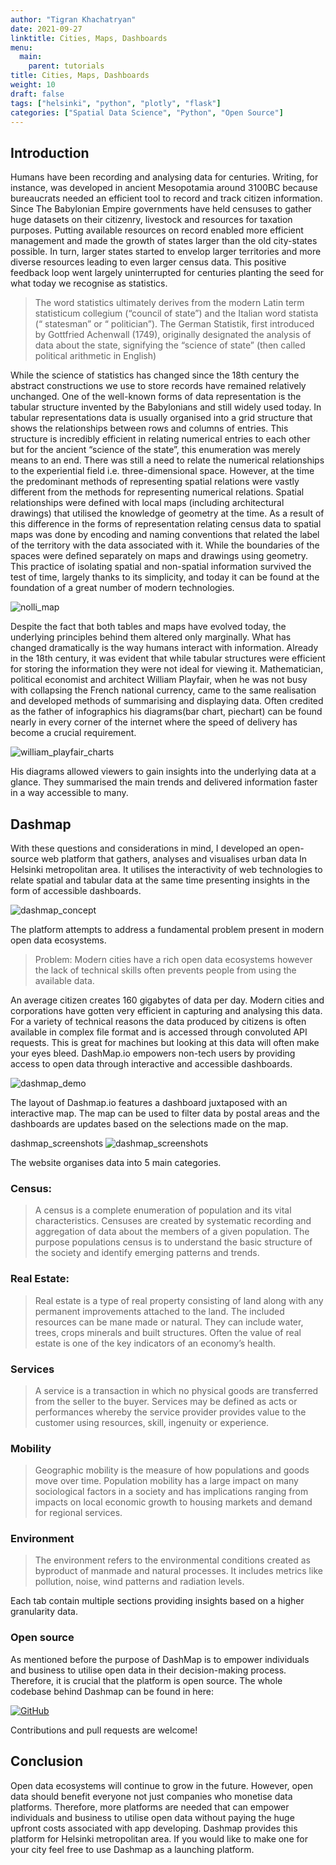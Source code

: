 ```yaml
---
author: "Tigran Khachatryan"
date: 2021-09-27
linktitle: Cities, Maps, Dashboards
menu:
  main:
    parent: tutorials
title: Cities, Maps, Dashboards
weight: 10
draft: false
tags: ["helsinki", "python", "plotly", "flask"]
categories: ["Spatial Data Science", "Python", "Open Source"]
---
```


## Introduction

Humans have been recording and analysing data for centuries. Writing, for instance, was developed in ancient Mesopotamia around 3100BC because bureaucrats needed an efficient tool to record and track citizen information.
Since The Babylonian Empire governments have held censuses to gather huge datasets on their citizenry, livestock and resources for taxation purposes.
Putting available resources on record enabled more efficient management and made the growth of states larger than the old city-states possible.
In turn, larger states started to envelop larger territories and more diverse resources leading to even larger census data.
This positive feedback loop went largely uninterrupted for centuries planting the seed for what today we recognise as statistics.

>The word statistics ultimately derives from the modern Latin term statisticum collegium (“council of state”) and the Italian word statista (“ statesman” or “ politician”). The German Statistik, first introduced by Gottfried Achenwall (1749), originally designated the analysis of data about the state, signifying the “science of state” (then called political arithmetic in English)

While the science of statistics has changed since the 18th century the abstract constructions we use to store records have remained relatively unchanged.
One of the well-known forms of data representation is the tabular structure invented by the Babylonians and still widely used today.
In tabular representations data is usually organised into a grid structure that shows the relationships between rows and columns of entries.
This structure is incredibly efficient in relating numerical entries to each other but for the ancient “science of the state”, this enumeration was merely means to an end.
There was still a need to relate the numerical relationships to the experiential field i.e. three-dimensional space.
However, at the time the predominant methods of representing spatial relations were vastly different from the methods for representing numerical relations.
Spatial relationships were defined with local maps (including architectural drawings) that utilised the knowledge of geometry at the time.
As a result of this difference in the forms of representation relating census data to spatial maps was done by encoding and naming conventions that related the label of the territory with the data associated with it.
While the boundaries of the spaces were defined separately on maps and drawings using geometry.
This practice of isolating spatial and non-spatial information survived the test of time, largely thanks to its simplicity, and today it can be found at the foundation of a great number of modern technologies.

![nolli_map](../../images/cities_maps_dashboards/nolli_map.png)

Despite the fact that both tables and maps have evolved today, the underlying principles behind them altered only marginally.
What has changed dramatically is the way humans interact with information.
Already in the 18th century, it was evident that while tabular structures were efficient for storing the information they were not ideal for viewing it.
Mathematician, political economist and architect William Playfair, when he was not busy with collapsing the French national currency, came to the same realisation and developed methods of summarising and displaying data.
Often credited as the father of infographics his diagrams(bar chart, piechart) can be found nearly in every corner of the internet where the speed of delivery has become a crucial requirement.

![william_playfair_charts](../../images/cities_maps_dashboards/william_playfair_charts.png)

His diagrams allowed viewers to gain insights into the underlying data at a glance. They summarised the main trends and delivered information faster in a way accessible to many.


## Dashmap
With these questions and considerations in mind, I developed an open-source web platform that gathers, analyses and visualises urban data In Helsinki metropolitan area.
It utilises the interactivity of web technologies to relate spatial and tabular data at the same time presenting insights in the form of accessible dashboards.

![dashmap_concept](../../images/cities_maps_dashboards/dashmap_concept.png)


The platform attempts to address a fundamental problem present in modern open data ecosystems.

>Problem: Modern cities have a rich open data ecosystems however the lack of technical skills often prevents people from using the available data.

An average citizen creates 160 gigabytes of data per day. Modern cities and corporations have gotten very efficient in capturing and analysing this data.
For a variety of technical reasons the data produced by citizens is often available in complex file format and is accessed through convoluted API requests.
This is great for machines but looking at this data will often make your eyes bleed.
DashMap.io empowers non-tech users by providing access to open data through interactive and accessible dashboards.

![dashmap_demo](../../images/cities_maps_dashboards/dashmap_demo.png)

The layout of Dashmap.io features a dashboard juxtaposed with an interactive map.
The map can be used to filter data by postal areas and the dashboards are updates based on the selections made on the map.

dashmap_screenshots
![dashmap_screenshots](../../images/cities_maps_dashboards/dashmap_screenshots.png)

The website organises data into 5 main categories.

### Census:
>A census is a complete enumeration of population and its vital characteristics. Censuses are created by systematic recording and aggregation of data about the members of a given population. The purpose populations census is to understand the basic structure of the society and identify emerging patterns and trends.

### Real Estate:
>Real estate is a type of real property consisting of land along with any permanent improvements attached to the land. The included resources can be mane made or natural. They can include water, trees, crops minerals and built structures. Often the value of real estate is one of the key indicators of an economy’s health.

### Services
>A service is a transaction in which no physical goods are transferred from the seller to the buyer. Services may be defined as acts or performances whereby the service provider provides value to the customer using resources, skill, ingenuity or experience.

### Mobility
>Geographic mobility is the measure of how populations and goods move over time. Population mobility has a large impact on many sociological factors in a society and has implications ranging from impacts on local economic growth to housing markets and demand for regional services.

### Environment
>The environment refers to the environmental conditions created as byproduct of manmade and natural processes. It includes metrics like pollution, noise, wind patterns and radiation levels.

Each tab contain multiple sections providing insights based on a higher granularity data.

### Open source
As mentioned before the purpose of DashMap is to empower individuals and business to utilise open data in their decision-making process.
Therefore, it is crucial that the platform is open source. The whole codebase behind Dashmap can be found in here:

[![GitHub](https://img.shields.io/badge/GitHub-%23121011.svg?logo=github&logoColor=white)](https://github.com/Geometrein/dashmap.io)

Contributions and pull requests are welcome!

## Conclusion
Open data ecosystems will continue to grow in the future. However, open data should benefit everyone not just companies who monetise data platforms. Therefore, more platforms are needed that can empower individuals and business to utilise open data without paying the huge upfront costs associated with app developing.
Dashmap provides this platform for Helsinki metropolitan area. If you would like to make one for your city feel free to use Dashmap as a launching platform.





